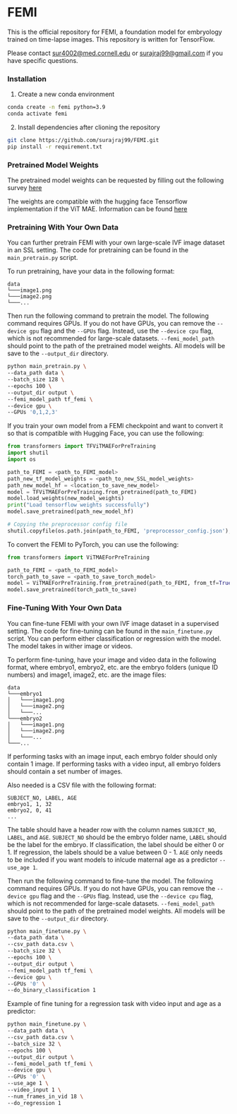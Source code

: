 # FEMI

This is the official repository for FEMI, a foundation model for embryology trained on time-lapse images. This repository is written for TensorFlow.

Please contact sur4002@med.cornell.edu or surajraj99@gmail.com if you have specific questions.

### Installation
1. Create a new conda environment
```bash
conda create -n femi python=3.9
conda activate femi
```

2. Install dependencies after clioning the repository
```bash
git clone https://github.com/surajraj99/FEMI.git
pip install -r requirement.txt
```

### Pretrained Model Weights
The pretrained model weights can be requested by filling out the following survey [here]()

The weights are compatible with the hugging face Tensorflow implementation if the ViT MAE. Information can be found [here](https://huggingface.co/docs/transformers/main/model_doc/vit_mae)

### Pretraining With Your Own Data
You can further pretrain FEMI with your own large-scale IVF image dataset in an SSL setting. The code for pretraining can be found in the `main_pretrain.py` script.

To run pretraining, have your data in the following format:
```
data
└───image1.png
└───image2.png
└───...
```

Then run the following command to pretrain the model. The following command requires GPUs. If you do not have GPUs, you can remove the `--device gpu` flag and the `--GPUs` flag. Instead, use the `--device cpu` flag, which is not recommended for large-scale datasets. `--femi_model_path` should point to the path of the pretrained model weights. All models will be save to the `--output_dir` directory.

```bash
python main_pretrain.py \
--data_path data \
--batch_size 128 \
--epochs 100 \
--output_dir output \
--femi_model_path tf_femi \
--device gpu \
--GPUs '0,1,2,3'
```

If you train your own model from a FEMI checkpoint and want to convert it so that is compatible with Hugging Face, you can use the following:

```python
from transformers import TFViTMAEForPreTraining
import shutil
import os

path_to_FEMI = <path_to_FEMI_model>
path_new_tf_model_weights = <path_to_new_SSL_model_weights>
path_new_model_hf = <location_to_save_new_model>
model = TFViTMAEForPreTraining.from_pretrained(path_to_FEMI)
model.load_weights(new_model_weights)
print("Load tensorflow weights successfully")
model.save_pretrained(path_new_model_hf)

# Copying the preprocessor config file
shutil.copyfile(os.path.join(path_to_FEMI, 'preprocessor_config.json'), os.path.join(path_new_model, 'preprocessor_config.json'))
```

To convert the FEMI to PyTorch, you can use the following:

```python
from transformers import ViTMAEForPreTraining

path_to_FEMI = <path_to_FEMI_model>
torch_path_to_save = <path_to_save_torch_model>
model = ViTMAEForPreTraining.from_pretrained(path_to_FEMI, from_tf=True)
model.save_pretrained(torch_path_to_save)
```

### Fine-Tuning With Your Own Data
You can fine-tune FEMI with your own IVF image dataset in a supervised setting. The code for fine-tuning can be found in the `main_finetune.py` script. You can perform either classification or regression with the model. The model takes in wither image or videos.

To perform fine-tuning, have your image and video data in the following format, where embryo1, embryo2, etc. are the embryo folders (unique ID numbers) and image1, image2, etc. are the image files:
```
data
└───embryo1
│   └───image1.png
│   └───image2.png
│   └───...
└───embryo2
│   └───image1.png
│   └───image2.png
│   └───...
└───...
```

If performing tasks with an image input, each embryo folder should only contain 1 image. If performing tasks with a video input, all embryo folders should contain a set number of images.

Also needed is a CSV file with the following format:

```
SUBJECT_NO, LABEL, AGE
embryo1, 1, 32
embryo2, 0, 41
...
```

The table should have a header row with the column names `SUBJECT_NO`, `LABEL`, and `AGE`. `SUBJECT_NO` should be the embryo folder name, `LABEL` should be the label for the embryo. If classification, the label should be either 0 or 1. If regression, the labels should be a value between 0 - 1. `AGE` only needs to be included if you want models to inlcude maternal age as a predictor `--use_age 1`.

Then run the following command to fine-tune the model. The following command requires GPUs. If you do not have GPUs, you can remove the `--device gpu` flag and the `--GPUs` flag. Instead, use the `--device cpu` flag, which is not recommended for large-scale datasets. `--femi_model_path` should point to the path of the pretrained model weights. All models will be save to the `--output_dir` directory.

```bash
python main_finetune.py \
--data_path data \
--csv_path data.csv \
--batch_size 32 \
--epochs 100 \
--output_dir output \
--femi_model_path tf_femi \
--device gpu \
--GPUs '0' \
--do_binary_classification 1
```

Example of fine tuning for a regression task with video input and age as a predictor:

```bash
python main_finetune.py \
--data_path data \
--csv_path data.csv \
--batch_size 32 \
--epochs 100 \
--output_dir output \
--femi_model_path tf_femi \
--device gpu \
--GPUs '0' \
--use_age 1 \
--video_input 1 \
--num_frames_in_vid 18 \
--do_regression 1
```
